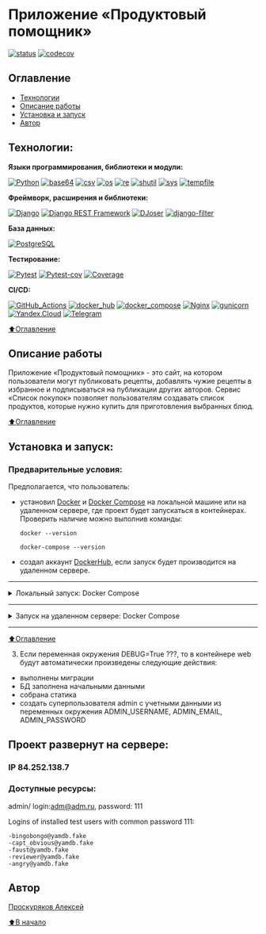 # Приложение «Продуктовый помощник»
[![status](https://github.com/alexpro2022/foodgram-project-react/actions/workflows/foodgram_workflow.yml/badge.svg)](https://github.com/alexpro2022/foodgram-project-react/actions)
[![codecov](https://codecov.io/gh/alexpro2022/foodgram-project-react/branch/master/graph/badge.svg?token=4HIR16U0RJ)](https://codecov.io/gh/alexpro2022/foodgram-project-react)


## Оглавление
- [Технологии](#технологии)
- [Описание работы](#описание-работы)
- [Установка и запуск](#установка-и-запуск)
- [Автор](#автор)



## Технологии:

**Языки программирования, библиотеки и модули:**

[![Python](https://img.shields.io/badge/python-3.7%20%7C%203.8%20%7C%203.9%20%7C%203.10%20%7C%203.11-blue?logo=python)](https://www.python.org/)
[![base64](https://img.shields.io/badge/-base64-464646?logo=python)](https://docs.python.org/3/library/base64.html)
[![csv](https://img.shields.io/badge/-csv-464646?logo=python)](https://docs.python.org/3/library/csv.html)
[![os](https://img.shields.io/badge/-os-464646?logo=python)](https://docs.python.org/3/library/os.html)
[![re](https://img.shields.io/badge/-re-464646?logo=python)](https://docs.python.org/3/library/re.html)
[![shutil](https://img.shields.io/badge/-shutil-464646?logo=python)](https://docs.python.org/3/library/shutil.html)
[![sys](https://img.shields.io/badge/-sys-464646?logo=python)](https://docs.python.org/3/library/sys.html)
[![tempfile](https://img.shields.io/badge/-tempfile-464646?logo=python)](https://docs.python.org/3/library/tempfile.html)


**Фреймворк, расширения и библиотеки:**

[![Django](https://img.shields.io/badge/-Django-464646?logo=Django)](https://www.djangoproject.com/)
[![Django REST Framework](https://img.shields.io/badge/-Django%20REST%20Framework-464646?logo=drf)](https://www.django-rest-framework.org/)
[![DJoser](https://img.shields.io/badge/-DJoser-464646?logo=DJoser)](https://djoser.readthedocs.io/en/latest/)
[![django-filter](https://img.shields.io/badge/-django--filter-464646?logo=)](https://pypi.org/project/django-filter/)


**База данных:**

[![PostgreSQL](https://img.shields.io/badge/-PostgreSQL-464646?logo=PostgreSQL)](https://www.postgresql.org/)


**Тестирование:**

[![Pytest](https://img.shields.io/badge/-Pytest-464646?logo=Pytest)](https://docs.pytest.org/en/latest/)
[![Pytest-cov](https://img.shields.io/badge/-Pytest--cov-464646?logo=Pytest)](https://pytest-cov.readthedocs.io/en/latest/)
[![Coverage](https://img.shields.io/badge/-Coverage-464646?logo=Python)](https://coverage.readthedocs.io/en/latest/)


**CI/CD:**

[![GitHub_Actions](https://img.shields.io/badge/-GitHub_Actions-464646?logo=GitHub)](https://docs.github.com/en/actions)
[![docker_hub](https://img.shields.io/badge/-Docker_Hub-464646?logo=docker)](https://hub.docker.com/)
[![docker_compose](https://img.shields.io/badge/-Docker%20Compose-464646?logo=docker)](https://docs.docker.com/compose/)
[![Nginx](https://img.shields.io/badge/-NGINX-464646?logo=NGINX)](https://nginx.org/ru/)
[![gunicorn](https://img.shields.io/badge/-gunicorn-464646?logo=gunicorn)](https://gunicorn.org/)
[![Yandex.Cloud](https://img.shields.io/badge/-Yandex.Cloud-464646?logo=Yandex)](https://cloud.yandex.ru/)
[![Telegram](https://img.shields.io/badge/-Telegram-464646?logo=Telegram)](https://core.telegram.org/api)

[⬆️Оглавление](#оглавление)



## Описание работы
Приложение «Продуктовый помощник» - это сайт, на котором пользователи могут публиковать рецепты, добавлять чужие рецепты в избранное и подписываться на публикации других авторов. 
Сервис «Список покупок» позволяет пользователям создавать список продуктов, которые нужно купить для приготовления выбранных блюд. 

[⬆️Оглавление](#оглавление)



## Установка и запуск:
### Предварительные условия:
Предполагается, что пользователь:
 - установил [Docker](https://docs.docker.com/engine/install/) и [Docker Compose](https://docs.docker.com/compose/install/) на локальной машине или на удаленном сервере, где проект будет запускаться в контейнерах. Проверить наличие можно выполнив команды:
    ```
    docker --version
    ```
    ```
    docker-compose --version
    ```
 - создал аккаунт [DockerHub](https://hub.docker.com/), если запуск будет производится на удаленном сервере.
<hr>
<details>
<summary>Локальный запуск: Docker Compose</summary> 

1. Клонируйте репозиторий с GitHub:
```
git clone git@github.com:alexpro2022/foodgram-project-react.git
```

2. Перейдите в созданную директорию проекта:
```
cd foodgram-project-react
```

3. Скопируйте содержимое файла **env_example** (при этом будет создан файл *.env*):
```
cp env_example .env
```

4. Откройте новый **.env**-файл и введите значения для переменных окружения.

5. Из корневой директории проекта выполните команду:
```
docker compose -f infra/local/docker-compose.yml up -d --build
```
Проект будет развернут в трех docker-контейнерах (db, web, nginx) по адресу http://localhost.

6. Остановить docker и удалить контейнеры можно командой из корневой директории проекта:
```
docker compose -f infra/local/docker-compose.yml down
```
Если также необходимо удалить тома базы данных, статики и медиа:
```
docker compose -f infra/local/docker-compose.yml down -v
```
</details>
<hr>
<details>
<summary>Запуск на удаленном сервере: Docker Compose</summary>

1. Сделайте [форк](https://docs.github.com/en/get-started/quickstart/fork-a-repo) в свой репозиторий.

2. Создайте Actions.secrets согласно списку ниже (значения указаны для примера) + переменные окружения из .env-файла:
```
PROJECT_NAME= 

CODECOV_TOKEN= 

DOCKERHUB_USERNAME= 
DOCKERHUB_PASSWORD= 

# Данные удаленного сервера и ssh-подключения:
HOST= 
USERNAME= 
SSH_KEY=     
PASSPHRASE= 

TELEGRAM_USER_ID= 
TELEGRAM_BOT_TOKEN= 
```

3. Запустите вручную workflow, чтобы автоматически развернуть проект в трех docker-контейнерах (db, web, nginx) на удаленном сервере.
</details>
<hr>

[⬆️Оглавление](#оглавление)


3. Если переменная окружения DEBUG=True ???, то в контейнере web будут автоматически произведены следующие действия:    
  * выполнены миграции
  * БД заполнена начальными данными 
  * собрана статика 
  * создать суперпользователя admin с учетными данными из переменных окружения ADMIN_USERNAME, ADMIN_EMAIL, ADMIN_PASSWORD

## Проект развернут на сервере: 
### IP 84.252.138.7
### Доступные ресурсы:
admin/ login:adm@adm.ru, password: 111

Logins of installed test users with common password 111:
```
-bingobongo@yamdb.fake
-capt_obvious@yamdb.fake
-faust@yamdb.fake
-reviewer@yamdb.fake
-angry@yamdb.fake
```


## Автор
[Проскуряков Алексей](https://github.com/alexpro2022)

[⬆️В начало](#Приложение-«Продуктовый-помощник»)